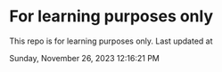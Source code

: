 # For learning purposes only
This repo is for learning purposes only.
Last updated at

Sunday, November 26, 2023 12:16:21 PM

